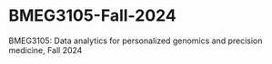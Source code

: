 # BMEG3105-Fall-2024
BMEG3105: Data analytics for personalized genomics and precision medicine, Fall 2024
